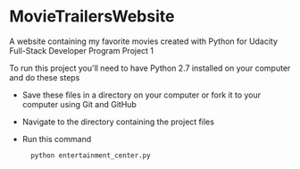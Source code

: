 # MovieTrailersWebsite
A website containing my favorite movies created with Python for Udacity Full-Stack Developer Program Project 1

To run this project you'll need to have Python 2.7 installed on your computer and do these steps
- Save these files in a directory on your computer or fork it to your computer using Git and GitHub
- Navigate to the directory containing the project files
- Run this command

        python entertainment_center.py
    
